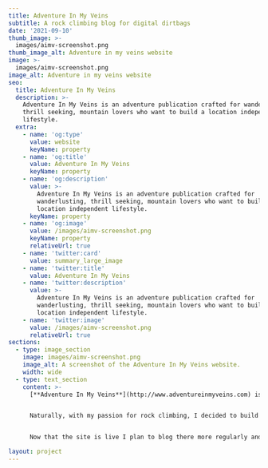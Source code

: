 ```yaml
---
title: Adventure In My Veins
subtitle: A rock climbing blog for digital dirtbags
date: '2021-09-10'
thumb_image: >-
  images/aimv-screenshot.png
thumb_image_alt: Adventure in my veins website
image: >-
  images/aimv-screenshot.png
image_alt: Adventure in my veins website
seo:
  title: Adventure In My Veins
  description: >-
    Adventure In My Veins is an adventure publication crafted for wanderlusting,
    thrill seeking, mountain lovers who want to build a location independent
    lifestyle.
  extra:
    - name: 'og:type'
      value: website
      keyName: property
    - name: 'og:title'
      value: Adventure In My Veins
      keyName: property
    - name: 'og:description'
      value: >-
        Adventure In My Veins is an adventure publication crafted for
        wanderlusting, thrill seeking, mountain lovers who want to build a
        location independent lifestyle.
      keyName: property
    - name: 'og:image'
      value: /images/aimv-screenshot.png
      keyName: property
      relativeUrl: true
    - name: 'twitter:card'
      value: summary_large_image
    - name: 'twitter:title'
      value: Adventure In My Veins
    - name: 'twitter:description'
      value: >-
        Adventure In My Veins is an adventure publication crafted for
        wanderlusting, thrill seeking, mountain lovers who want to build a
        location independent lifestyle.
    - name: 'twitter:image'
      value: /images/aimv-screenshot.png
      relativeUrl: true
sections:
  - type: image_section
    image: images/aimv-screenshot.png
    image_alt: A screenshot of the Adventure In My Veins website.
    width: wide
  - type: text_section
    content: >-
      [**Adventure In My Veins**](http://www.adventureinmyveins.com) is an adventure publication crafted for wanderlusting, thrill seeking, mountain lovers who want to build a location independent lifestyle. It's a passion project for me and a place where I show you how to become a digital dirtbag and travel the world sustainably. My background is in web development but things didn't actually start out that way. I was initially inspired to learn to code when I started travelling. Along the way I some amazing freelancers, creatives, business owners and freelancers from all around the world. One of the most interesting and inspiring things about these people was their ability to work and travel wherever they liked.


      Naturally, with my passion for rock climbing, I decided to build a blog around rock climbing "digital dirtbags". During my travels I met a ton of great climbers who also had a creative passion project on the side or as part of their full-time income. I would interview them and share their story on the blog. Just this year I decided to give my blog a complete facelift. I chose to build the blog with [**Gridsome**](http://gridsome.org/) and [**Vue.js**](http://vuejs.org/)**.** It's super fast and efficient because each post is a simple markdown file and everything is served statically on [**Netlify**](https://www.netlify.com/)**.**


      Now that the site is live I plan to blog there more regularly and interview more digital dirtbags!

layout: project
---
```

